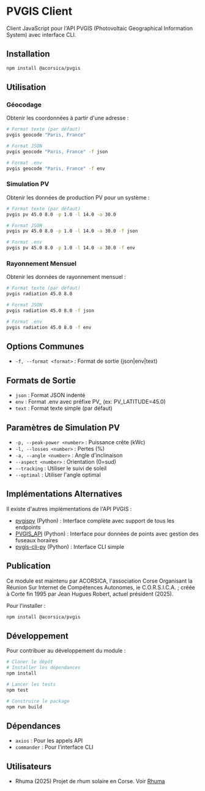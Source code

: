 # PVGIS Client

Client JavaScript pour l'API PVGIS (Photovoltaic Geographical Information System) avec interface CLI.


## Installation

```bash
npm install @acorsica/pvgis
```


## Utilisation


### Géocodage
Obtenir les coordonnées à partir d'une adresse :

```bash
# Format texte (par défaut)
pvgis geocode "Paris, France"

# Format JSON
pvgis geocode "Paris, France" -f json

# Format .env
pvgis geocode "Paris, France" -f env
```


### Simulation PV
Obtenir les données de production PV pour un système :

```bash
# Format texte (par défaut)
pvgis pv 45.0 8.0 -p 1.0 -l 14.0 -a 30.0

# Format JSON
pvgis pv 45.0 8.0 -p 1.0 -l 14.0 -a 30.0 -f json

# Format .env
pvgis pv 45.0 8.0 -p 1.0 -l 14.0 -a 30.0 -f env
```


### Rayonnement Mensuel
Obtenir les données de rayonnement mensuel :

```bash
# Format texte (par défaut)
pvgis radiation 45.0 8.0

# Format JSON
pvgis radiation 45.0 8.0 -f json

# Format .env
pvgis radiation 45.0 8.0 -f env
```


## Options Communes

- `-f, --format <format>` : Format de sortie (json|env|text)


## Formats de Sortie

- `json` : Format JSON indenté
- `env` : Format .env avec préfixe PV_ (ex: PV_LATITUDE=45.0)
- `text` : Format texte simple (par défaut)


## Paramètres de Simulation PV

- `-p, --peak-power <number>` : Puissance crête (kWc)
- `-l, --losses <number>` : Pertes (%)
- `-a, --angle <number>` : Angle d'inclinaison
- `--aspect <number>` : Orientation (0=sud)
- `--tracking` : Utiliser le suivi de soleil
- `--optimal` : Utiliser l'angle optimal


## Implémentations Alternatives

Il existe d'autres implémentations de l'API PVGIS :

- [pvgispy](https://github.com/jannikobenhoff/pvgispy) (Python) : Interface complète avec support de tous les endpoints
- [PVGIS_API](https://github.com/fcfahl/PVGIS_API) (Python) : Interface pour données de points avec gestion des fuseaux horaires
- [pvgis-cli-py](https://github.com/jouniverse/pvgis-cli-py) (Python) : Interface CLI simple


## Publication

Ce module est maintenu par ACORSICA, l'association Corse Organisant la Réunion Sur Internet de Compétences Autonomes, ie C.O.R.S.I.C.A. ; créée à Corte fin 1995 par Jean Hugues Robert, actuel président (2025).

Pour l'installer :

```bash
npm install @acorsica/pvgis
```


## Développement

Pour contribuer au développement du module :

```bash
# Cloner le dépôt
# Installer les dépendances
npm install

# Lancer les tests
npm test

# Construire le package
npm run build
```


## Dépendances

- `axios` : Pour les appels API
- `commander` : Pour l'interface CLI


## Utilisateurs

- Rhuma (2025)
Projet de rhum solaire en Corse. Voir [Rhuma](https://github.com/JeanHuguesRobert/rhuma)

